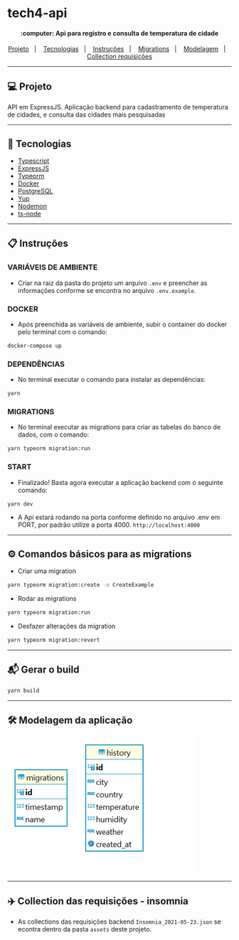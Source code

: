 # tech4-api

<h4 align="center">
    :computer: Api para registro e consulta de temperatura de cidade
</h4>

<p align="center">
    <a href="#-projeto">Projeto</a>&nbsp;&nbsp;&nbsp;|&nbsp;&nbsp;&nbsp;
    <a href="#rocket-tecnologias">Tecnologias</a>&nbsp;&nbsp;&nbsp;|&nbsp;&nbsp;&nbsp;
    <a href="#user-content-clipboard-instruções">Instruções</a>&nbsp;&nbsp;&nbsp;|&nbsp;&nbsp;&nbsp;
    <a href="#-comandos">Migrations</a>&nbsp;&nbsp;&nbsp;|&nbsp;&nbsp;&nbsp;
    <a href="#-modelagem">Modelagem</a>&nbsp;&nbsp;&nbsp;|&nbsp;&nbsp;&nbsp;
    <a href="#-collection">Collection requisições</a>
</p>
 
----
 ## 💻 Projeto

API em ExpressJS. Aplicação backend para cadastramento de temperatura de cidades, e consulta das cidades mais pesquisadas

----
## :rocket: Tecnologias

- [Typescript](https://www.typescriptlang.org/)
- [ExpressJS](https://expressjs.com/pt-br/)
- [Typeorm](https://typeorm.io/)
- [Docker](https://www.docker.com/)
- [PostgreSQL](https://www.postgresql.org/)
- [Yup](https://www.npmjs.com/package/yup)
- [Nodemon](https://www.npmjs.com/package/nodemon)
- [ts-node](https://www.npmjs.com/package/ts-node)

----
## :clipboard: Instruções

### VARIÁVEIS DE AMBIENTE

- Criar na raiz da pasta do projeto um arquivo `.env` e preencher as informações conforme se encontra no arquivo `.env.example`.

### DOCKER

- Após preenchida as variáveis de ambiente, subir o container do docker pelo terminal com o comando:

```bash
docker-compose up
```

### DEPENDÊNCIAS

- No terminal executar o comando para instalar as dependências:

```bash
yarn
```

### MIGRATIONS

- No terminal executar as migrations para criar as tabelas do banco de dados, com o comando:

```bash
yarn typeorm migration:run
```

### START

- Finalizado! Basta agora executar a aplicação backend com o seguinte comando:

```bash
yarn dev
```

- A Api estará rodando na porta conforme definido no arquivo .env em PORT, por padrão utilize
  a porta 4000. `http://localhost:4000`

----
## ⚙️ Comandos básicos para as migrations

- Criar uma migration

```bash
yarn typeorm migration:create -n CreateExample
```

- Rodar as migrations

```bash
yarn typeorm migration:run
```

- Desfazer alterações da migration

```bash
yarn typeorm migration:revert
```

----
## 📬 Gerar o build 

```bash
yarn build
```

----
## 🛠️ Modelagem da aplicação

<img src="./assets/modelagem-banco.PNG" alt="ModelagemBanco">

----
 ## ✈️ Collection das requisições - insomnia
 
 - As collections das requisições backend `Insomnia_2021-05-23.json` se econtra dentro da pasta `assets` deste projeto.

